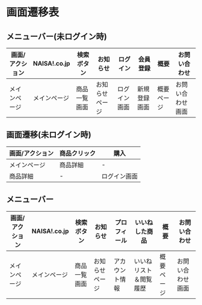 # 画面遷移表

## メニューバー(未ログイン時)
|画面/アクション|NAISA!.co.jp|検索ボタン|お知らせ|ログイン|会員登録|概要|お問い合わせ|
|-|-|-|-|-|-|-|-|
|メインページ|メインページ|商品一覧画面|お知らせページ|ログイン画面|新規登録画面|概要ページ|お問い合わせ画面|

## 画面遷移(未ログイン時)
|画面/アクション|商品クリック|購入|
|-|-|-|
|メインページ|商品詳細|-|
|商品詳細|-|ログイン画面|

## メニューバー
|画面/アクション|NAISA!.co.jp|検索ボタン|お知らせ|プロフィール|いいねした商品|概要|お問い合わせ|
|-|-|-|-|-|-|-|-|
|メインページ|メインページ|商品一覧画面|お知らせページ|アカウント情報|いいねリスト＆閲覧履歴|概要ページ|お問い合わせ画面|
